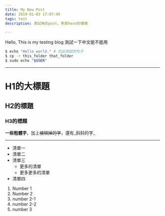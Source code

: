 ```yaml
---
title: My New Post
date: 2019-01-03 17:07:49
tags: test
description: 測試用的post，熟悉hexo的環境

---
```


Hello, This is my testing blog
測試一下中文能不能用

```sh
$ echo "Hello world." # 印出測試的句子
$ cp -r this_folder that_folder
$ sudo echo "$USER"
```
---

# H1的大標題

## H2的標題

### H3的標題

**一些粗體字**，加上~~被槓掉的字~~，還有_斜斜的字_

---

- 清單一
- 清單二
- 清單三
  - 更多的清單
  - 更多更多的清單
- 清單四

1. Number 1
2. Number 2
  1. number 2-1
  2. number 2-2
3. number 3


